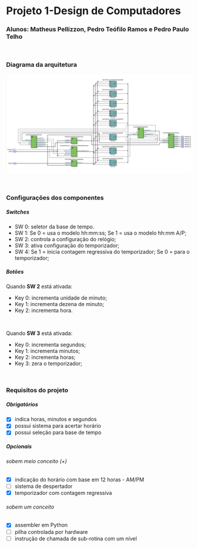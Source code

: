 # Projeto 1-Design de Computadores
### Alunos: Matheus Pellizzon, Pedro Teófilo Ramos e Pedro Paulo Telho
<br />

### Diagrama da arquitetura 
<p align="center">
  <img src="top_level_rtl.jpg" width="1000" title="RTL viewer">
</p>
<br />

### Configurações dos componentes

##### Switches
<ul>
  <li>SW 0: seletor da base de tempo.</li>
  <li>SW 1: Se 0 = usa o modelo hh:mm:ss; Se 1 = usa o modelo hh:mm A/P;</li>
  <li>SW 2: controla a configuração do relógio;</li>
  <li>SW 3: ativa configuração do temporizador;</li>
  <li>SW 4: Se 1 = inicia contagem regressiva do temporizador; Se 0 = para o temporizador;</li>
</ul>

##### Botões
<p>Quando <b>SW 2</b> está ativada:</p>
<ul>
  <li>Key 0: incrementa unidade de minuto;</li>
  <li>Key 1: incrementa dezena de minuto;</li>
  <li>Key 2: incrementa hora.</li>
</ul>
<br />
<p>Quando <b>SW 3</b> está ativada:</p>
<ul>
  <li>Key 0: incrementa segundos;</li>
  <li>Key 1: incrementa minutos;</li>
  <li>Key 2: incrementa horas;</li>
  <li>Key 3: zera o temporizador;</li>
</ul>
<br />

### Requisitos do projeto
##### Obrigatórios
- [x] indica horas, minutos e segundos
- [x] possui sistema para acertar horário
- [x] possui seleção para base de tempo

##### Opcionais
###### sobem meio conceito (+)
- [x] indicação do horário com base em 12 horas - AM/PM
- [ ] sistema de despertador
- [x] temporizador com contagem regressiva

###### sobem um conceito
- [x] assembler em Python
- [ ] pilha controlada por hardware
- [ ] instrução de chamada de sub-rotina com um nível 
